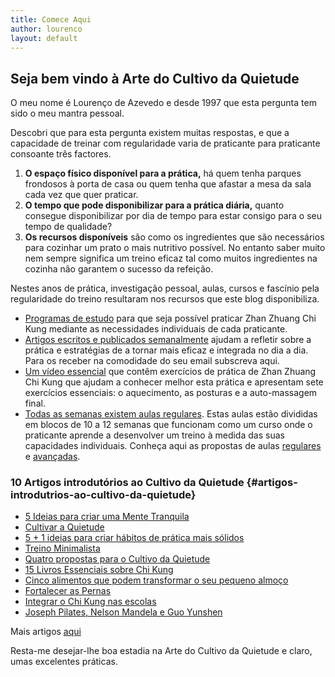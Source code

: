 ```yaml
---
title: Comece Aqui
author: lourenco
layout: default
---
```


## Seja bem vindo à Arte do Cultivo da Quietude

O meu nome é Lourenço de Azevedo e desde 1997 que esta pergunta tem sido o meu mantra pessoal.

Descobri que para esta pergunta existem muitas respostas, e que a capacidade de treinar com regularidade varia de praticante para praticante consoante três factores.

  1. **O espaço físico disponível para a prática,** há quem tenha parques frondosos à porta de casa ou quem tenha que afastar a mesa da sala cada vez que quer praticar.
  2. **O tempo que pode disponibilizar para a prática diária,** quanto consegue disponibilizar por dia de tempo para estar consigo para o seu tempo de qualidade?
  3. **Os recursos disponíveis** são como os ingredientes que são necessários para cozinhar um prato o mais nutritivo possível. No entanto saber muito nem sempre significa um treino eficaz tal como muitos ingredientes na cozinha não garantem o sucesso da refeição.

Nestes anos de prática, investigação pessoal, aulas, cursos e fascínio pela regularidade do treino resultaram nos recursos que este blog disponibiliza.

* [Programas de estudo](estudar.html) para que seja possível praticar Zhan
Zhuang Chi Kung mediante as necessidades individuais de cada praticante. 
* [Artigos escritos e publicados semanalmente](/blog.html) ajudam
a refletir sobre a prática e estratégias de a tornar mais eficaz e integrada no
dia a dia. Para os receber na comodidade do seu email subscreva aqui.
* [Um vídeo essencial](/video.html) que contêm exercícios de prática de Zhan
Zhuang Chi Kung que ajudam a conhecer melhor esta prática e apresentam sete
exercícios essenciais: o aquecimento, as posturas e a auto-massagem final.
* [Todas as semanas existem aulas regulares](/aulas.html). Estas aulas estão
divididas em blocos de 10 a 12 semanas que funcionam como um curso onde
o praticante aprende a desenvolver um treino à medida das suas capacidades
individuais. Conheça aqui as propostas de aulas [regulares ](/regulares.html)
e [avançadas](/avancadas.html).


### 10 Artigos introdutórios ao Cultivo da Quietude {#artigos-introdutrios-ao-cultivo-da-quietude}

* [5 Ideias para criar uma Mente Tranquila](/2013/01/07/mente-tranquila.html)
* [Cultivar a Quietude](/2013/01/09/cultivar-a-quietude.html)
* [5 + 1 ideias para criar hábitos de prática mais sólidos](/2012/12/27/criar-habitos-de-pratica.html)
* [Treino Minimalista](/2013/01/15/treino-minimalista.html)
* [Quatro propostas para o Cultivo da Quietude](/2013/04/10/quatro-formas-para-o-cultivo-da-quietude.html)
* [15 Livros Essenciais sobre Chi Kung](/2008/08/01/15-livros-essenciais-sobre-chi-kung.html)
* [Cinco alimentos que podem transformar o seu pequeno almoço](/2013/05/21/cinco-alimentos-que-podem-transformar-o-seu-pequeno-almoco.html)
* [Fortalecer as Pernas](/2013/03/27/fortalecer-as-pernas.html)
* [Integrar o Chi Kung nas escolas](/2013/02/04/integrar-o-chi-kung-nas-escolas.html)
* [Joseph Pilates, Nelson Mandela e Guo Yunshen ](/2013/01/21/personalidade.html)

Mais artigos [aqui](/arquivo.html)

Resta-me desejar-lhe boa estadia na Arte do Cultivo da Quietude e claro, umas excelentes práticas.